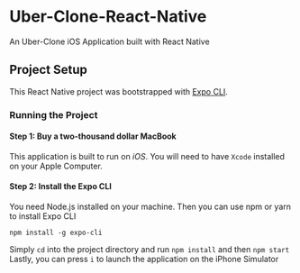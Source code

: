 # Uber-Clone-React-Native
An Uber-Clone iOS Application built with React Native

## Project Setup
This React Native project was bootstrapped with [Expo CLI](https://reactnative.dev/docs/environment-setup).

### Running the Project
#### Step 1: Buy a two-thousand dollar MacBook
This application is built to run on *iOS*. You will need to have `Xcode` installed on your Apple Computer.
#### Step 2: Install the Expo CLI
You need Node.js installed on your machine. Then you can use npm or yarn to install Expo CLI
```
npm install -g expo-cli
```
Simply `cd` into the project directory and run `npm install` and then `npm start`
Lastly, you can press `i` to launch the application on the iPhone Simulator
